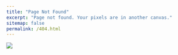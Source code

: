 ```yaml
---
title: "Page Not Found"
excerpt: "Page not found. Your pixels are in another canvas."
sitemap: false
permalink: /404.html
---
```


![](https://img.freepik.com/free-vector/modern-minimal-found-error-icon-oops-page-found-404-error-page-found-with-concept_599740-716.jpg?w=2000)